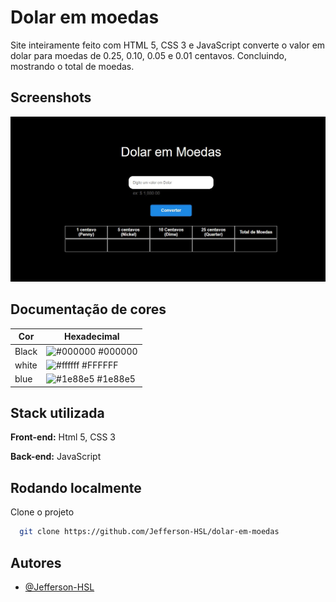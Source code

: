 # Dolar em moedas

Site inteiramente feito com HTML 5, CSS 3 e JavaScript converte o valor em dolar para moedas de 0.25, 0.10, 0.05 e 0.01 centavos. Concluindo, mostrando o total de moedas. 


## Screenshots

![Website Screenshot](https://github.com/Jefferson-HSL/dolar-em-moedas/blob/master/image/website-image.jpg)

## Documentação de cores

| Cor               | Hexadecimal                                                |
| ----------------- | ---------------------------------------------------------------- |
| Black             | ![#000000](https://via.placeholder.com/10/000000?text=+) #000000 |
| white             | ![#ffffff](https://via.placeholder.com/10/ffffff?text=+) #FFFFFF |
| blue              | ![#1e88e5](https://via.placeholder.com/10/1e88e5?text=+) #1e88e5 |

## Stack utilizada

**Front-end:** Html 5, CSS 3

**Back-end:** JavaScript


## Rodando localmente

Clone o projeto

```bash
  git clone https://github.com/Jefferson-HSL/dolar-em-moedas
```


## Autores

- [@Jefferson-HSL](https://www.github.com/Jefferson-HSL)
